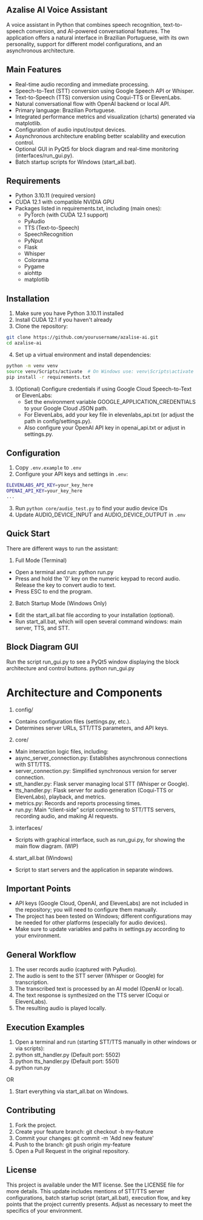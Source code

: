 ## Azalise AI Voice Assistant
A voice assistant in Python that combines speech recognition, text-to-speech conversion, and AI-powered conversational features. The application offers a natural interface in Brazilian Portuguese, with its own personality, support for different model configurations, and an asynchronous architecture.

## Main Features

- Real-time audio recording and immediate processing.
- Speech-to-Text (STT) conversion using Google Speech API or Whisper.
- Text-to-Speech (TTS) conversion using Coqui-TTS or ElevenLabs.
- Natural conversational flow with OpenAI backend or local API.
- Primary language: Brazilian Portuguese.
- Integrated performance metrics and visualization (charts) generated via matplotlib.
- Configuration of audio input/output devices.
- Asynchronous architecture enabling better scalability and execution control.
- Optional GUI in PyQt5 for block diagram and real-time monitoring (interfaces/run_gui.py).
- Batch startup scripts for Windows (start_all.bat).

## Requirements

- Python 3.10.11 (required version)
- CUDA 12.1 with compatible NVIDIA GPU
- Packages listed in requirements.txt, including (main ones):
  - PyTorch (with CUDA 12.1 support)
  - PyAudio
  - TTS (Text-to-Speech)
  - SpeechRecognition
  - PyNput
  - Flask
  - Whisper
  - Colorama
  - Pygame
  - aiohttp
  - matplotlib

## Installation

1. Make sure you have Python 3.10.11 installed
2. Install CUDA 12.1 if you haven't already
3. Clone the repository:
```bash
git clone https://github.com/yourusername/azalise-ai.git
cd azalise-ai
```
4. Set up a virtual environment and install dependencies:
```bash
python -m venv venv
source venv/Scripts/activate  # On Windows use: venv\Scripts\activate
pip install -r requirements.txt
```
3. (Optional) Configure credentials if using Google Cloud Speech-to-Text or ElevenLabs:
    - Set the environment variable GOOGLE_APPLICATION_CREDENTIALS to your Google Cloud JSON path.
    - For ElevenLabs, add your key file in elevenlabs_api.txt (or adjust the path in config/settings.py).
    - Also configure your OpenAI API key in openai_api.txt or adjust in settings.py.

## Configuration

1. Copy `.env.example` to `.env`
2. Configure your API keys and settings in `.env`:
```bash
ELEVENLABS_API_KEY=your_key_here
OPENAI_API_KEY=your_key_here
...
```
3. Run `python core/audio_test.py` to find your audio device IDs
4. Update AUDIO_DEVICE_INPUT and AUDIO_DEVICE_OUTPUT in `.env`

## Quick Start
There are different ways to run the assistant:

1. Full Mode (Terminal)

- Open a terminal and run: python run.py
- Press and hold the '0' key on the numeric keypad to record audio. Release the key to convert audio to text.
- Press ESC to end the program.

2. Batch Startup Mode (Windows Only)

- Edit the start_all.bat file according to your installation (optional).
- Run start_all.bat, which will open several command windows: main server, TTS, and STT.

## Block Diagram GUI

Run the script run_gui.py to see a PyQt5 window displaying the block architecture and control buttons. python run_gui.py

# Architecture and Components

1. config/
- Contains configuration files (settings.py, etc.).
- Determines server URLs, STT/TTS parameters, and API keys.


2. core/
- Main interaction logic files, including:
- async_server_connection.py: Establishes asynchronous connections with STT/TTS.
- server_connection.py: Simplified synchronous version for server connection.
- stt_handler.py: Flask server managing local STT (Whisper or Google).
- tts_handler.py: Flask server for audio generation (Coqui-TTS or ElevenLabs), playback, and metrics.
- metrics.py: Records and reports processing times.
- run.py: Main “client-side” script connecting to STT/TTS servers, recording audio, and making AI requests.




3. interfaces/
- Scripts with graphical interface, such as run_gui.py, for showing the main flow diagram. (WIP)



4. start_all.bat (Windows)
- Script to start servers and the application in separate windows.

## Important Points

- API keys (Google Cloud, OpenAI, and ElevenLabs) are not included in the repository; you will need to configure them manually.
- The project has been tested on Windows; different configurations may be needed for other platforms (especially for audio devices).
- Make sure to update variables and paths in settings.py according to your environment.

## General Workflow

1. The user records audio (captured with PyAudio).
2. The audio is sent to the STT server (Whisper or Google) for transcription.
3. The transcribed text is processed by an AI model (OpenAI or local).
4. The text response is synthesized on the TTS server (Coqui or ElevenLabs).
5. The resulting audio is played locally.

## Execution Examples

1. Open a terminal and run (starting STT/TTS manually in other windows or via scripts):
2. python stt_handler.py (Default port: 5502)
3. python tts_handler.py (Default port: 5501)
4. python run.py

OR

1. Start everything via start_all.bat on Windows.

## Contributing

1. Fork the project.
2. Create your feature branch: git checkout -b my-feature
3. Commit your changes: git commit -m 'Add new feature'
4. Push to the branch: git push origin my-feature
5. Open a Pull Request in the original repository.

## License
This project is available under the MIT license. See the LICENSE file for more details.
This update includes mentions of STT/TTS server configurations, batch startup script (start_all.bat), execution flow, and key points that the project currently presents. Adjust as necessary to meet the specifics of your environment.
